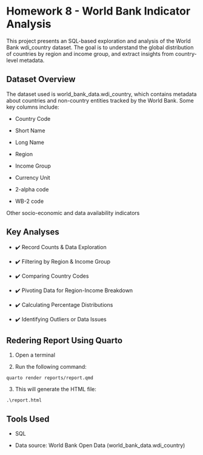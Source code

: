 # Homework 8 - World Bank Indicator Analysis

This project presents an SQL-based exploration and analysis of the World Bank wdi_country dataset. The goal is to understand the global distribution of countries by region and income group, and extract insights from country-level metadata.

## Dataset Overview

The dataset used is world_bank_data.wdi_country, which contains metadata about countries and non-country entities tracked by the World Bank. Some key columns include:

*  Country Code

*  Short Name

*  Long Name

*  Region

*  Income Group

*  Currency Unit

*  2-alpha code

*  WB-2 code

Other socio-economic and data availability indicators

## Key Analyses

*  ✔️ Record Counts & Data Exploration

*  ✔️ Filtering by Region & Income Group

*  ✔️ Comparing Country Codes

*  ✔️ Pivoting Data for Region-Income Breakdown

*  ✔️ Calculating Percentage Distributions

*  ✔️ Identifying Outliers or Data Issues

## Redering Report Using Quarto

  1. Open a terminal 
    
  2. Run the following command:

    quarto render reports/report.qmd

  3. This will generate the HTML file:
    
    .\report.html

## Tools Used 

*  SQL 

*  Data source: World Bank Open Data (world_bank_data.wdi_country)







